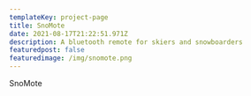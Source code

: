 ```yaml
---
templateKey: project-page
title: SnoMote
date: 2021-08-17T21:22:51.971Z
description: A bluetooth remote for skiers and snowboarders
featuredpost: false
featuredimage: /img/snomote.png
---
```

SnoMote